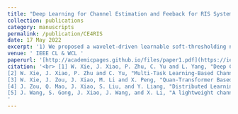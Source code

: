 ```yaml
---
title: "Deep Learning for Channel Estimation and Feeback for RIS Systems"
collection: publications
category: manuscripts
permalink: /publication/CE4RIS
date: 17 May 2022
excerpt: '1) We proposed a wavelet-driven learnable soft-thresholding network architectureto joint estimate the direct channel and cascaded channel in RIS systems at the same coherence time by learning the feature of shared pilots. 2) We propose a deep compressed sensing framework to reduce the pilot overhead of cascaded channel estimation for RIS-aided Massive MIMO communication system. 3) We propose a  Transformer empowered quantized sample framework for CSI compression and reconstruction in FDD RIS systems. 4) We propose a distributed learning-based joint channel estimation and feedback scheme for RIS-aided multi-user systems. 5) We proposed a linear network architecture to realize the channel prediction for RIS assisted UAV-LEO Communications'
venue: ' IEEE CL & WCL '
paperurl: '[http://academicpages.github.io/files/paper1.pdf](https://ieeexplore.ieee.org/document/10533725)'
citation: '<br> [1] W. Xie, J. Xiao, P. Zhu, C. Yu and L. Yang, "Deep Compressed Sensing-Based Cascaded Channel Estimation for RIS-Aided Communication Systems," in IEEE Wireless Communications Letters, vol. 11, no. 4, pp. 846-850, April 2022.<a href="https://jianxiao-24.github.io/files/Deep_Compressed_Sensing-Based_Cascaded_Channel_Estimation_for_RIS-Aided_Communication_Systems.pdf">Paper</a><br>
[2] W. Xie, J. Xiao, P. Zhu and C. Yu, "Multi-Task Learning-Based Channel Estimation for RIS Assisted Multi-User Communication Systems," in IEEE Communications Letters, vol. 26, no. 3, pp. 577-581, March 2022.[<a href="https://JianXiao-24.github.io/files/Multi-Task_Learning-Based_Channel_Estimation_for_RIS_Assisted_Multi-User_Communication_Systems.pdf">Paper</a>]<br>
[3] W. Xie, J. Zou, J. Xiao, M. Li and X. Peng, "Quan-Transformer Based Channel Feedback for RIS-Aided Wireless Communication Systems," in IEEE Comzomunications Letters, vol. 26, no. 11, pp. 2631-2635, Nov. 2022.[<a href="https://jianxiao-24.github.io/files/Quan-Transformer_Based_Channel_Feedback_for_RIS-Aided_Wireless_Communication_Systems.pdf">Paper</a>]<br>
[4] J. Zou, Q. Mao, J. Xiao, S. Liu, and Y. Liang, "Distributed Learning-Based Channel Estimation and Feedback for RIS-Aided Massive MIMO Systems," IEEE Wireless Communications Letters, under second round of review, 2024.
[5] J. Wang, S. Gong, J. Xiao, J. Wang, and X. Li, "A lightweight channel prediction network for RIS assisted UAV-LEO Communications," IEEE Wireless Communications Letters, under second round of review, 2024.
'
---
```




